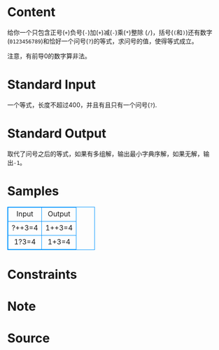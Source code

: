 
# Content

给你一个只包含正号(`+`)负号(`-`)加(`+`)减(`-`)乘(`*`)整除 (`/`)，括号(`(`和`)`)还有数字(`0123456789`)和恰好一个问号(`?`)的等式，求问号的值，使得等式成立。

注意，有前导0的数字算非法。

# Standard Input

一个等式，长度不超过$400$，并且有且只有一个问号(`?`).

# Standard Output

取代了问号之后的等式，如果有多组解，输出最小字典序解，如果无解，输出`-1`。

# Samples

<style>
        table,table tr th, table tr td { border:1px solid #0094ff; }
        table { width: 200px; min-height: 25px; line-height: 25px; text-align: center; border-collapse: collapse;}   
    </style>
<table>
	<tr>
		<td>Input</td>
		<td>Output</td>
	</tr>
<tr><td>?++3=4
</td><td>1++3=4
</td></tr><tr><td>1?3=4
</td><td>1+3=4
</td></tr></table>


# Constraints



# Note



# Source


